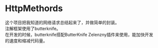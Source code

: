 # HttpMethords
这个项目把我知道的网络请求总结起来了，并做简单的封装。    
注解框架使用了butterknife。  
在开发的时候，butterknife搭配ButterKnife Zelenzny插件来使用，能加快开发的速度和缩减代码量。  
